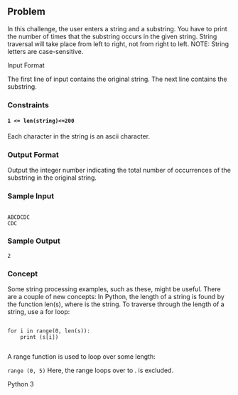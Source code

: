 ## Problem

In this challenge, the user enters a string and a substring. You have to print the number of times that the substring occurs in the given string. String traversal will take place from left to right, not from right to left.
NOTE: String letters are case-sensitive.

Input Format

The first line of input contains the original string. The next line contains the substring.

### Constraints

#### `1 <= len(string)<=200`

Each character in the string is an ascii character.

### Output Format

Output the integer number indicating the total number of occurrences of the substring in the original string.

### Sample Input

```

ABCDCDC
CDC

```

### Sample Output

```
2

```

### Concept

Some string processing examples, such as these, might be useful.
There are a couple of new concepts:
In Python, the length of a string is found by the function len(s), where  is the string.
To traverse through the length of a string, use a for loop:

```

for i in range(0, len(s)):
    print (s[i])
    
```
A range function is used to loop over some length:

`range (0, 5)`
Here, the range loops over  to .  is excluded.

Python 3
